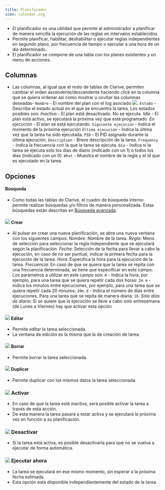 ```yaml
---
title: Planificador
icon: calendar.svg
---
```

* El planificador es una utilidad que permite al administrador a planificar de manera sencilla la ejecución de las reglas en intervalos establecidos.
* Permite planificar, habilitar, deshabilitar o ejecutar reglas independientes en segundo plano, por frecuencia de tiempo o ejecutar a una hora de un día determinado.
* El planificador se compone de una tabla con los planes existentes y un menu de acciones.

## Columnas
* Las columnas, al igual que el resto de tablas de Clarive, permiten cambiar el orden ascendente/descendente haciendo click en la columna que se quiera ordenar asi como mostrar u ocultar las columnas deseadas-
    `Nombre` - El nombre del plan con el log asociado <img src="/static/images/icons/moredata.gif" />.
    `Estado` - Describe el estado actual en el que se encuentra la tarea. Los estados posibles son:
        *Inactivo* - El plan está desactivado. No se ejecuta.
        *Idle* - El plan está activo, se ejecutará la próxima vez que esté programado.
        *En ejecución* - El plan se está ejecutando.
    `Siguiente ejecución` - Indica el momento de la próxima ejecución
    `Última ejecución` - Indica la última vez que la tarea ha sido ejecutada.
    `PID` - El PID asignado durante la última ejecución.
    `Description` - Breve descripción de la tarea.
    `Frequency` - Indica la frecuencia con la que la tarea se ejecuta.
    `Día` - Indica si la tarea se ejecuta solo los días de diario (indicado con un 1) o todos los dias (indicado con un 0).
    `What` - Muestra el nombre de la regla y el id que es ejecutado en la tarea.


## Opciones

#### Búsqueda
* Como todas las tablas de Clarive, el cuadro de búsqueda interno permite realizar búsquedas y/o filtros de manera personalizada. Estas búsquedas están descritas en [Búsqueda avanzada](getting-started/search-syntax).

#### <img src="/static/images/icons/add.svg" /> Crear
* Al pulsar en crear una nueva planificación, se abre una nueva ventana con los siguientes campos:
    *Nombre*: Nombre de la tarea.
    *Regla*: Menú de selección para seleccionar la regla independiente que se ejecutará según la planificación.
    *Fecha*: Selección de la fecha para llevar a cabo la ejecución, en caso de no ser puntual, indicar la primera fecha para la ejecución de la tarea.
    *Hora*: Especifica la hora para la ejecución de la tarea.
    *Frecuencia*: En caso de que se quiera que la tarea se repita con una frecuencia determinada, se tiene que especificar en este campo. Los parámetros a utilizar en este campo son:
        `H` - Indica la hora, por ejemplo, para una tarea que se quiera repetir cada dos horas: `2H`.
        `m` - Indica  los minutos entre ejecuciones, por ejemplo, para una tarea que se quiera repetir cada 20 minutos: `20m`.
        `d` - Indica el número de días entre ejecuciones. Para una tarea que se repita de manera diaria: `1D`.
    *Sólo días de diario*: Si se quiere que la ejecución se lleve a cabo solo entresemana (de Lunes a Viernes) hay que activar esta opción

#### <img src="/static/images/icons/edit.svg" /> Editar
* Permite editar la tarea seleccionada.
* La ventana de edición es la misma que la de creación de tarea.

#### <img src="/static/images/icons/delete_.png" /> Borrar
* Permite borrar la tarea seleccionada.

#### <img src="/static/images/icons/copy.gif" /> Duplicar
* Permite duplicar con los mismos datos la tarea seleccionada.

### <img src="/static/images/icons/start.png" />  Activar
* En caso de que la tarea esté inactiva, será posible activar la tarea a través de esta acción.
* De esta manera la tarea pasará a estar activa y se ejecutará la próxima vez en función a su planificación.

### <img src="/static/images/icons/stop.png" />  Desactivar
* Si la tarea está activa, es posible desactivarla para que no se vuelva a ejecutar de forma automática.

### <img src="/static/images/icons/start.png" />  Ejecutar ahora
* La tarea se ejecutará en ese mismo momento, sin esperar a la próxima fecha estimada.
* Esta opción está disponible independientemente del estado de la tarea.